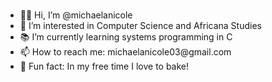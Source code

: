 ### 

<!--
**michaelanicole/michaelanicole** is a ✨ _special_ ✨ repository because its `README.md` (this file) appears on your GitHub profile.

Here are some ideas to get you started:

 🔭 I’m currently working on ...
- 🌱 I’m currently learning ...
- 👯 I’m looking to collaborate on ...
- 🤔 I’m looking for help with ...
- 💬 Ask me about ...
- 📫 How to reach me: ...
- 😄 Pronouns: ...
- ⚡ Fun fact: ...
-->

<ul>
  <li>👋🏾 Hi, I’m @michaelanicole</li>
  <li>👀 I’m interested in Computer Science and Africana Studies</li>
  <li>📚 I’m currently learning systems programming in C</li>
  <li>📫 How to reach me: michaelanicole03@gmail.com</li>
  <li>🤪 Fun fact: In my free time I love to bake!</li>
</ul> 
